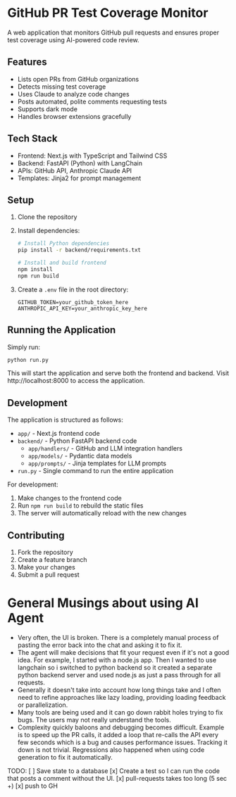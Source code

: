 # GitHub PR Test Coverage Monitor

A web application that monitors GitHub pull requests and ensures proper test coverage using AI-powered code review.

## Features

- Lists open PRs from GitHub organizations
- Detects missing test coverage
- Uses Claude to analyze code changes
- Posts automated, polite comments requesting tests
- Supports dark mode
- Handles browser extensions gracefully

## Tech Stack

- Frontend: Next.js with TypeScript and Tailwind CSS
- Backend: FastAPI (Python) with LangChain
- APIs: GitHub API, Anthropic Claude API
- Templates: Jinja2 for prompt management

## Setup

1. Clone the repository

2. Install dependencies:
   ```bash
   # Install Python dependencies
   pip install -r backend/requirements.txt

   # Install and build frontend
   npm install
   npm run build
   ```

3. Create a `.env` file in the root directory:
   ```
   GITHUB_TOKEN=your_github_token_here
   ANTHROPIC_API_KEY=your_anthropic_key_here
   ```

## Running the Application

Simply run:
```bash
python run.py
```

This will start the application and serve both the frontend and backend. Visit http://localhost:8000 to access the application.

## Development

The application is structured as follows:

- `app/` - Next.js frontend code
- `backend/` - Python FastAPI backend code
  - `app/handlers/` - GitHub and LLM integration handlers
  - `app/models/` - Pydantic data models
  - `app/prompts/` - Jinja templates for LLM prompts
- `run.py` - Single command to run the entire application

For development:
1. Make changes to the frontend code
2. Run `npm run build` to rebuild the static files
3. The server will automatically reload with the new changes

## Contributing

1. Fork the repository
2. Create a feature branch
3. Make your changes
4. Submit a pull request

# General Musings about using AI Agent

* Very often, the UI is broken. There is a completely manual process of pasting the error back into the chat and asking it to fix it.
* The agent will make decisions that fit your request even if it's not a good idea. For example, I started with a node.js app. Then I wanted to use langchain so i switched to python backend so it created a separate python backend server and used node.js as just a pass through for all requests.
* Generally it doesn't take into account how long things take and I often need to refine approaches like lazy loading, providing loading feedback or parallelization.
* Many tools are being used and it can go down rabbit holes trying to fix bugs. The users may not really understand the tools.
* Complexity quickly baloons and debugging becomes difficult. Example is to speed up the PR calls, it added a loop that re-calls the API every few seconds which is a bug and causes performance issues. Tracking it down is not trivial. Regressions also happened when using code generation to fix it automatically.


TODO:
[ ] Save state to a database
[x] Create a test so I can run the code that posts a comment without the UI.
[x] pull-requests takes too long (5 sec +)
[x] push to GH